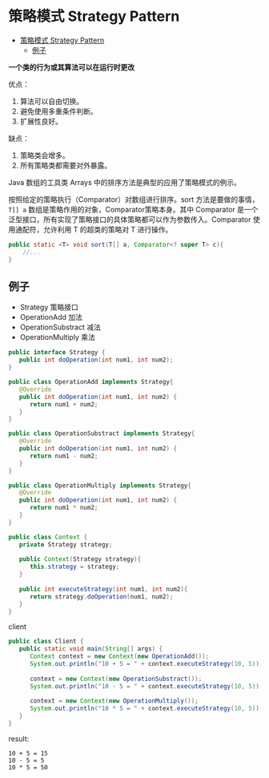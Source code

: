 # 策略模式 Strategy Pattern

<!-- TOC -->

- [策略模式 Strategy Pattern](#策略模式-strategy-pattern)
    - [例子](#例子)

<!-- /TOC -->

**一个类的行为或其算法可以在运行时更改**

优点： 
1. 算法可以自由切换。 
2. 避免使用多重条件判断。 
3. 扩展性良好。

缺点： 
1. 策略类会增多。 
2. 所有策略类都需要对外暴露。


Java 数组的工具类 Arrays 中的排序方法是典型的应用了策略模式的例示。

按照给定的策略执行（Comparator）对数组进行排序。sort 方法是要做的事情，`T[] a` 数组是策略作用的对象，Comparator策略本身。其中 Comparator 是一个泛型接口，所有实现了策略接口的具体策略都可以作为参数传入。Comparator 使用通配符，允许利用 T 的超类的策略对 T 进行操作。

``` java
public static <T> void sort(T[] a, Comparator<? super T> c){
    //...
}

```

## 例子

- Strategy 策略接口
- OperationAdd 加法
- OperationSubstract 减法
- OperationMultiply 乘法

``` java
public interface Strategy {
   public int doOperation(int num1, int num2);
}
```

``` java
public class OperationAdd implements Strategy{
   @Override
   public int doOperation(int num1, int num2) {
      return num1 + num2;
   }
}
```

``` java
public class OperationSubstract implements Strategy{
   @Override
   public int doOperation(int num1, int num2) {
      return num1 - num2;
   }
}
```

``` java
public class OperationMultiply implements Strategy{
   @Override
   public int doOperation(int num1, int num2) {
      return num1 * num2;
   }
}

```

``` java
public class Context {
   private Strategy strategy;
 
   public Context(Strategy strategy){
      this.strategy = strategy;
   }
 
   public int executeStrategy(int num1, int num2){
      return strategy.doOperation(num1, num2);
   }
}
```
client
``` java
public class Client {
   public static void main(String[] args) {
      Context context = new Context(new OperationAdd());    
      System.out.println("10 + 5 = " + context.executeStrategy(10, 5));
 
      context = new Context(new OperationSubstract());      
      System.out.println("10 - 5 = " + context.executeStrategy(10, 5));
 
      context = new Context(new OperationMultiply());    
      System.out.println("10 * 5 = " + context.executeStrategy(10, 5));
   }
}
```
result:
```
10 + 5 = 15
10 - 5 = 5
10 * 5 = 50
```